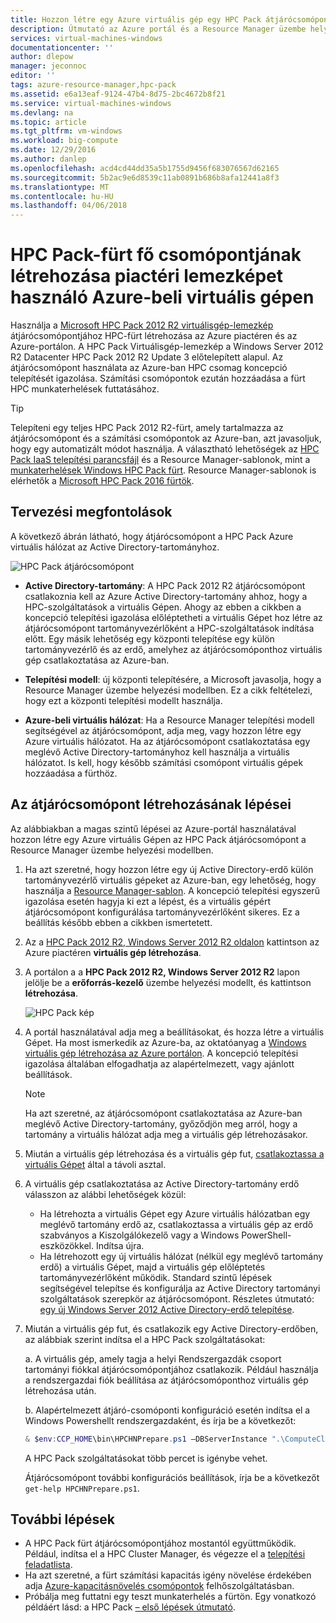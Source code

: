 ```yaml
---
title: Hozzon létre egy Azure virtuális gép egy HPC Pack átjárócsomópont |} Microsoft Docs
description: Útmutató az Azure portál és a Resource Manager üzembe helyezési modellben a Microsoft HPC Pack 2012 R2 átjárócsomópont egy Azure virtuális gép létrehozásához.
services: virtual-machines-windows
documentationcenter: ''
author: dlepow
manager: jeconnoc
editor: ''
tags: azure-resource-manager,hpc-pack
ms.assetid: e6a13eaf-9124-47b4-8d75-2bc4672b8f21
ms.service: virtual-machines-windows
ms.devlang: na
ms.topic: article
ms.tgt_pltfrm: vm-windows
ms.workload: big-compute
ms.date: 12/29/2016
ms.author: danlep
ms.openlocfilehash: acd4cd44dd35a5b1755d9456f683076567d62165
ms.sourcegitcommit: 5b2ac9e6d8539c11ab0891b686b8afa12441a8f3
ms.translationtype: MT
ms.contentlocale: hu-HU
ms.lasthandoff: 04/06/2018
---
```

# <a name="create-the-head-node-of-an-hpc-pack-cluster-in-an-azure-vm-with-a-marketplace-image"></a>HPC Pack-fürt fő csomópontjának létrehozása piactéri lemezképet használó Azure-beli virtuális gépen
Használja a [Microsoft HPC Pack 2012 R2 virtuálisgép-lemezkép](https://azure.microsoft.com/marketplace/partners/microsoft/hpcpack2012r2onwindowsserver2012r2/) átjárócsomópontjához HPC-fürt létrehozása az Azure piactéren és az Azure-portálon. A HPC Pack Virtuálisgép-lemezkép a Windows Server 2012 R2 Datacenter HPC Pack 2012 R2 Update 3 előtelepített alapul. Az átjárócsomópont használata az Azure-ban HPC csomag koncepció telepítését igazolása. Számítási csomópontok ezután hozzáadása a fürt HPC munkaterhelések futtatásához.

> [!TIP]
> Telepíteni egy teljes HPC Pack 2012 R2-fürt, amely tartalmazza az átjárócsomópont és a számítási csomópontok az Azure-ban, azt javasoljuk, hogy egy automatizált módot használja. A választható lehetőségek az [HPC Pack IaaS telepítési parancsfájl](classic/hpcpack-cluster-powershell-script.md?toc=%2fazure%2fvirtual-machines%2fwindows%2fclassic%2ftoc.json) és a Resource Manager-sablonok, mint a [munkaterhelések Windows HPC Pack fürt](https://azure.microsoft.com/marketplace/partners/microsofthpc/newclusterwindowscn/). Resource Manager-sablonok is elérhetők a [Microsoft HPC Pack 2016 fürtök](https://github.com/MsHpcPack/HPCPack2016/tree/master/newcluster-templates). 
> 
> 

## <a name="planning-considerations"></a>Tervezési megfontolások
A következő ábrán látható, hogy átjárócsomópont a HPC Pack Azure virtuális hálózat az Active Directory-tartományhoz.

![HPC Pack átjárócsomópont][headnode]

* **Active Directory-tartomány**: A HPC Pack 2012 R2 átjárócsomópont csatlakoznia kell az Azure Active Directory-tartomány ahhoz, hogy a HPC-szolgáltatások a virtuális Gépen. Ahogy az ebben a cikkben a koncepció telepítési igazolása előléptetheti a virtuális Gépet hoz létre az átjárócsomópont tartományvezérlőként a HPC-szolgáltatások indítása előtt. Egy másik lehetőség egy központi telepítése egy külön tartományvezérlő és az erdő, amelyhez az átjárócsomóponthoz virtuális gép csatlakoztatása az Azure-ban.

* **Telepítési modell**: új központi telepítésére, a Microsoft javasolja, hogy a Resource Manager üzembe helyezési modellben. Ez a cikk feltételezi, hogy ezt a központi telepítési modellt használja.

* **Azure-beli virtuális hálózat**: Ha a Resource Manager telepítési modell segítségével az átjárócsomópont, adja meg, vagy hozzon létre egy Azure virtuális hálózatot. Ha az átjárócsomópont csatlakoztatása egy meglévő Active Directory-tartományhoz kell használja a virtuális hálózatot. Is kell, hogy később számítási csomópont virtuális gépek hozzáadása a fürthöz.

## <a name="steps-to-create-the-head-node"></a>Az átjárócsomópont létrehozásának lépései
Az alábbiakban a magas szintű lépései az Azure-portál használatával hozzon létre egy Azure virtuális Gépen az HPC Pack átjárócsomópont a Resource Manager üzembe helyezési modellben. 

1. Ha azt szeretné, hogy hozzon létre egy új Active Directory-erdő külön tartományvezérlő virtuális gépeket az Azure-ban, egy lehetőség, hogy használja a [Resource Manager-sablon](https://github.com/Azure/azure-quickstart-templates/tree/master/active-directory-new-domain-ha-2-dc). A koncepció telepítési egyszerű igazolása esetén hagyja ki ezt a lépést, és a virtuális gépért átjárócsomópont konfigurálása tartományvezérlőként sikeres. Ez a beállítás később ebben a cikkben ismertetett.
2. Az a [HPC Pack 2012 R2, Windows Server 2012 R2 oldalon](https://azure.microsoft.com/marketplace/partners/microsoft/hpcpack2012r2onwindowsserver2012r2/) kattintson az Azure piactéren **virtuális gép létrehozása**. 
3. A portálon a a **HPC Pack 2012 R2, Windows Server 2012 R2** lapon jelölje be a **erőforrás-kezelő** üzembe helyezési modellt, és kattintson **létrehozása**.
   
    ![HPC Pack kép][marketplace]
4. A portál használatával adja meg a beállításokat, és hozza létre a virtuális Gépet. Ha most ismerkedik az Azure-ba, az oktatóanyag a [Windows virtuális gép létrehozása az Azure portálon](../virtual-machines-windows-hero-tutorial.md?toc=%2fazure%2fvirtual-machines%2fwindows%2ftoc.json). A koncepció telepítési igazolása általában elfogadhatja az alapértelmezett, vagy ajánlott beállítások.
   
   > [!NOTE]
   > Ha azt szeretné, az átjárócsomópont csatlakoztatása az Azure-ban meglévő Active Directory-tartomány, győződjön meg arról, hogy a tartomány a virtuális hálózat adja meg a virtuális gép létrehozásakor.
   > 
   > 
5. Miután a virtuális gép létrehozása és a virtuális gép fut, [csatlakoztassa a virtuális Gépet](connect-logon.md?toc=%2fazure%2fvirtual-machines%2fwindows%2ftoc.json) által a távoli asztal. 
6. A virtuális gép csatlakoztatása az Active Directory-tartomány erdő válasszon az alábbi lehetőségek közül:
   
   * Ha létrehozta a virtuális Gépet egy Azure virtuális hálózatban egy meglévő tartomány erdő az, csatlakoztassa a virtuális gép az erdő szabványos a Kiszolgálókezelő vagy a Windows PowerShell-eszközökkel. Indítsa újra.
   * Ha létrehozott egy új virtuális hálózat (nélkül egy meglévő tartomány erdő) a virtuális Gépet, majd a virtuális gép előléptetés tartományvezérlőként működik. Standard szintű lépések segítségével telepítse és konfigurálja az Active Directory tartományi szolgáltatások szerepkör az átjárócsomópont. Részletes útmutató: [egy új Windows Server 2012 Active Directory-erdő telepítése](https://technet.microsoft.com/library/jj574166.aspx).
7. Miután a virtuális gép fut, és csatlakozik egy Active Directory-erdőben, az alábbiak szerint indítsa el a HPC Pack szolgáltatásokat:
   
    a. A virtuális gép, amely tagja a helyi Rendszergazdák csoport tartományi fiókkal átjárócsomópontjához csatlakozik. Például használja a rendszergazdai fiók beállítása az átjárócsomóponthoz virtuális gép létrehozása után.
   
    b. Alapértelmezett átjáró-csomóponti konfiguráció esetén indítsa el a Windows Powershellt rendszergazdaként, és írja be a következőt:
   
    ```PowerShell
    & $env:CCP_HOME\bin\HPCHNPrepare.ps1 –DBServerInstance ".\ComputeCluster"
    ```
   
    A HPC Pack szolgáltatásokat több percet is igénybe vehet.
   
    Átjárócsomópont további konfigurációs beállítások, írja be a következőt `get-help HPCHNPrepare.ps1`.

## <a name="next-steps"></a>További lépések
* A HPC Pack fürt átjárócsomópontjához mostantól együttműködik. Például, indítsa el a HPC Cluster Manager, és végezze el a [telepítési feladatlista](https://technet.microsoft.com/library/jj884141.aspx).
* Ha azt szeretné, a fürt számítási kapacitás igény növelése érdekében adja [Azure-kapacitásnövelés csomópontok](classic/hpcpack-cluster-node-burst.md?toc=%2fazure%2fvirtual-machines%2fwindows%2fclassic%2ftoc.json) felhőszolgáltatásban. 
* Próbálja meg futtatni egy teszt munkaterhelés a fürtön. Egy vonatkozó példáért lásd: a HPC Pack [– első lépések útmutató](https://technet.microsoft.com/library/jj884144).

<!--Image references-->
[headnode]: ./media/hpcpack-cluster-headnode/headnode.png
[marketplace]: ./media/hpcpack-cluster-headnode/marketplace.png
